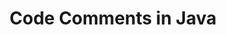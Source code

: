 ---
layout: page
title: Code Comments in Java
permalink: /java/basics/lessons/codecomments.html
description: "A look at Code Comments in Java"
comments: true
signoff: true
redirect_to:
  - https://automationintesting.com/java/basics/lessons/codecomments.html
---
